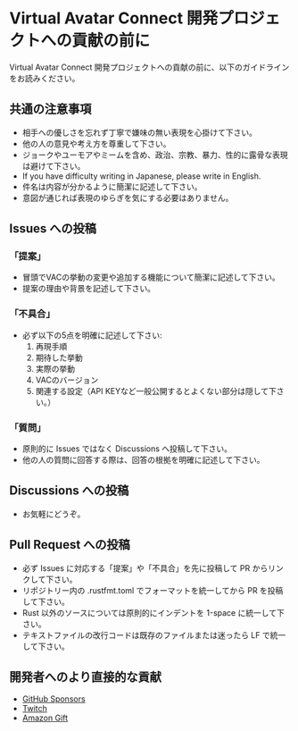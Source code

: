 # Virtual Avatar Connect 開発プロジェクトへの貢献の前に

Virtual Avatar Connect 開発プロジェクトへの貢献の前に、以下のガイドラインをお読みください。

## 共通の注意事項

- 相手への優しさを忘れず丁寧で嫌味の無い表現を心掛けて下さい。
- 他の人の意見や考え方を尊重して下さい。
- ジョークやユーモアやミームを含め、政治、宗教、暴力、性的に露骨な表現は避けて下さい。
- If you have difficulty writing in Japanese, please write in English.
- 件名は内容が分かるように簡潔に記述して下さい。
- 意図が通じれば表現のゆらぎを気にする必要はありません。

## Issues への投稿

### 「提案」

- 冒頭でVACの挙動の変更や追加する機能について簡潔に記述して下さい。
- 提案の理由や背景を記述して下さい。

### 「不具合」

- 必ず以下の5点を明確に記述して下さい:
  1. 再現手順
  2. 期待した挙動
  3. 実際の挙動
  4. VACのバージョン
  5. 関連する設定（API KEYなど一般公開するとよくない部分は隠して下さい。）

### 「質問」

- 原則的に Issues ではなく Discussions へ投稿して下さい。
- 他の人の質問に回答する際は、回答の根拠を明確に記述して下さい。

## Discussions への投稿

- お気軽にどうぞ。

## Pull Request への投稿

- 必ず Issues に対応する「提案」や「不具合」を先に投稿して PR からリンクして下さい。
- リポジトリー内の .rustfmt.toml でフォーマットを統一してから PR を投稿して下さい。
- Rust 以外のソースについては原則的にインデントを 1-space に統一して下さい。
- テキストファイルの改行コードは既存のファイルまたは迷ったら LF で統一して下さい。

## 開発者へのより直接的な貢献

- [GitHub Sponsors](https://github.com/sponsors/usagi)
- [Twitch](https://www.twitch.tv/usaginetwork)
- [Amazon Gift](https://www.amazon.jp/hz/wishlist/ls/2YWJHIW1VZV3C?ref_=wl_share)
